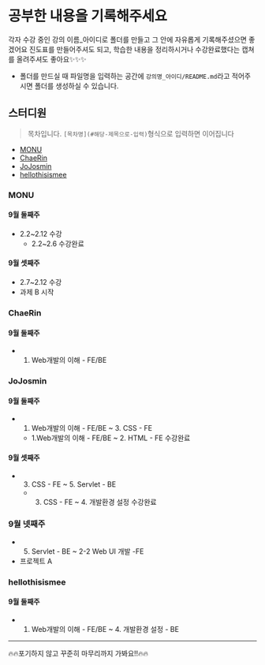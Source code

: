 # 공부한 내용을 기록해주세요
각자 수강 중인 강의 이름_아이디로 폴더를 만들고 그 안에 자유롭게 기록해주셨으면 좋겠어요
진도표를 만들어주셔도 되고, 학습한 내용을 정리하시거나 수강완료했다는 캡쳐를 올려주셔도 좋아요✨✨✨
* 폴더를 만드실 때 파일명을 입력하는 공간에 `강의명_아이디/README.md`라고 적어주시면 폴더를 생성하실 수 있습니다.
## 스터디원
> 목차입니다. `[목차명](#해당-제목으로-입력)`형식으로 입력하면 이어집니다
* [MONU](#monu)
* [ChaeRin](#ChaeRin)
* [JoJosmin](#JoJosmin)
* [hellothisismee](#hellothisismee)

### MONU
#### 9월 둘째주
* 2.2~2.12 수강
  * 2.2~2.6 수강완료
 
#### 9월 셋째주
* 2.7~2.12 수강
* 과제 B 시작
  
### ChaeRin
#### 9월 둘째주
* 1. Web개발의 이해 - FE/BE

### JoJosmin
#### 9월 둘째주
* 1. Web개발의 이해 - FE/BE ~ 3. CSS - FE
  * 1.Web개발의 이해 - FE/BE ~ 2. HTML - FE 수강완료

#### 9월 셋째주
* 3. CSS - FE ~ 5. Servlet - BE
  * 3. CSS - FE ~ 4. 개발환경 설정 수강완료

### 9월 넷째주
* 5. Servlet - BE ~ 2-2 Web UI 개발 -FE
* 프로젝트 A
### hellothisismee
#### 9월 둘째주
* 1. Web개발의 이해 - FE/BE ~ 4. 개발환경 설정 - BE


***
🔥🔥포기하지 않고 꾸준히 마무리까지 가봐요!!🔥🔥
